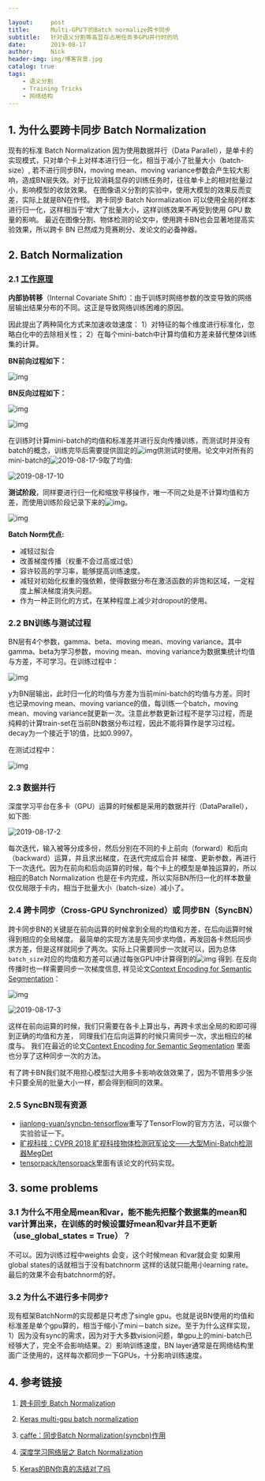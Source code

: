 ```yaml
---

layout:     post
title:      Multi-GPU下的Batch normalize跨卡同步
subtitle:   针对语义分割等高显存占用任务多GPU并行时的坑
date:       2019-08-17
author:     Nick
header-img: img/博客背景.jpg
catalog: true
tags:
    - 语义分割
    - Training Tricks
    - 网络结构
---
```


## 1. 为什么要跨卡同步 Batch Normalization

现有的标准 Batch Normalization 因为使用数据并行（Data Parallel），是单卡的实现模式，只对单个卡上对样本进行归一化，相当于减小了批量大小（batch-size）, 若不进行同步BN，moving mean、moving variance参数会产生较大影响，造成BN层失效。对于比较消耗显存的训练任务时，往往单卡上的相对批量过小，影响模型的收敛效果。 在图像语义分割的实验中，使用大模型的效果反而变差，实际上就是BN在作怪。 跨卡同步 Batch Normalization 可以使用全局的样本进行归一化，这样相当于‘增大‘了批量大小，这样训练效果不再受到使用 GPU 数量的影响。 最近在图像分割、物体检测的论文中，使用跨卡BN也会显著地提高实验效果，所以跨卡 BN 已然成为竞赛刷分、发论文的必备神器。

## 2. Batch Normalization

### 2.1 [工作原理](https://arxiv.org/abs/1502.03167)

**内部协转移**（Internal Covariate Shift）：由于训练时网络参数的改变导致的网络层输出结果分布的不同。这正是导致网络训练困难的原因。

因此提出了两种简化方式来加速收敛速度：
1）对特征的每个维度进行标准化，忽略白化中的去除相关性；
2）在每个mini-batch中计算均值和方差来替代整体训练集的计算。

**BN前向过程如下：**

![img](/img/2019-08-17-6.png)

**BN反向过程如下：**

![img](/img/2019-08-17-7.png)

![img](/img/2019-08-17-1.jpg)

在训练时计算mini-batch的均值和标准差并进行反向传播训练，而测试时并没有batch的概念，训练完毕后需要提供固定的![img](/img/2019-08-17-8.png)供测试时使用。论文中对所有的mini-batch的![2019-08-17-9](/img/2019-08-17-9.png)取了均值:

![2019-08-17-10](/img/2019-08-17-10.png)

**测试阶段**，同样要进行归一化和缩放平移操作，唯一不同之处是不计算均值和方差，而使用训练阶段记录下来的![img](/img/2019-08-17-8.png)。

![img](/img/2019-08-17-11.png)

**Batch Norm优点:**

* 减轻过拟合
* 改善梯度传播（权重不会过高或过低）
* 容许较高的学习率，能够提高训练速度。
* 减轻对初始化权重的强依赖，使得数据分布在激活函数的非饱和区域，一定程度上解决梯度消失问题。
* 作为一种正则化的方式，在某种程度上减少对dropout的使用。

### 2.2 BN训练与测试过程

BN层有4个参数，gamma、beta、moving mean、moving variance。其中gamma、beta为学习参数，moving mean、moving variance为数据集统计均值与方差，不可学习。在训练过程中：

![img](/img/2019-08-17-4.png)

y为BN层输出，此时归一化的均值与方差为当前mini-batch的均值与方差。同时也记录moving mean、moving variance的值，每训练一个batch，moving mean、moving variance就更新一次。注意此参数更新过程不是学习过程，而是纯粹的计算train-set在当前BN数据分布过程，因此不能将算作是学习过程。decay为一个接近于1的值，比如0.9997。

在测试过程中：

![img](/img/2019-08-17-5.png)

### 2.3 数据并行

深度学习平台在多卡（GPU）运算的时候都是采用的数据并行（DataParallel），如下图:

![2019-08-17-2](/img/2019-08-17-2.jpg)

每次迭代，输入被等分成多份，然后分别在不同的卡上前向（forward）和后向（backward）运算，并且求出梯度，在迭代完成后合并 梯度、更新参数，再进行下一次迭代。因为在前向和后向运算的时候，每个卡上的模型是单独运算的，所以相应的Batch Normalization 也是在卡内完成，所以实际BN所归一化的样本数量仅仅局限于卡内，相当于批量大小（batch-size）减小了。

### 2.4 跨卡同步（Cross-GPU Synchronized）或 同步BN（SyncBN）

跨卡同步BN的关键是在前向运算的时候拿到全局的均值和方差，在后向运算时候得到相应的全局梯度。 最简单的实现方法是先同步求均值，再发回各卡然后同步求方差，但是这样就同步了两次。实际上只需要同步一次就可以，因为总体`batch_size`对应的均值和方差可以通过每张GPU中计算得到的![img](/img/2019-08-17-13.png) 得到. 在反向传播时也一样需要同步一次梯度信息, 祥见论文[Context Encoding for Semantic Segmentation](https://arxiv.org/pdf/1803.08904.pdf)：

![img](/img/2019-08-17-12.png)

![2019-08-17-3](/img/2019-08-17-3.jpg)

这样在前向运算的时候，我们只需要在各卡上算出与，再跨卡求出全局的和即可得到正确的均值和方差， 同理我们在后向运算的时候只需同步一次，求出相应的梯度与。 我们在最近的论文[Context Encoding for Semantic Segmentation](https://link.zhihu.com/?target=https%3A//arxiv.org/pdf/1803.08904.pdf) 里面也分享了这种同步一次的方法。

有了跨卡BN我们就不用担心模型过大用多卡影响收敛效果了，因为不管用多少张卡只要全局的批量大小一样，都会得到相同的效果。

### 2.5  SyncBN现有资源

* [jianlong-yuan/syncbn-tensorflow](https://link.zhihu.com/?target=https%3A//github.com/jianlong-yuan/syncbn-tensorflow)重写了TensorFlow的官方方法，可以做个实验验证一下。
* [旷视科技：CVPR 2018 旷视科技物体检测冠军论文——大型Mini-Batch检测器MegDet](https://zhuanlan.zhihu.com/p/37847559)
* [tensorpack/tensorpack](https://link.zhihu.com/?target=https%3A//github.com/tensorpack/tensorpack/tree/master/examples/FasterRCNN)里面有该论文的代码实现。

## 3. some problems

### 3.1 为什么不用全局mean和var，能不能先把整个数据集的mean和var计算出来，在训练的时候设置好mean和var并且不更新（use_global_states = True）？

不可以。因为训练过程中weights 会变，这个时候mean 和var就会变 如果用global states的话就相当于没有batchnorm 这样的话就只能用小learning rate。最后的效果不会有batchnorm的好。

### 3.2 **为什么不进行多卡同步?**

现有框架BatchNorm的实现都是只考虑了single gpu。也就是说BN使用的均值和标准差是单个gpu算的，相当于缩小了mini－batch size。至于为什么这样实现，1）因为没有sync的需求，因为对于大多数vision问题，单gpu上的mini-batch已经够大了，完全不会影响结果。2）影响训练速度，BN layer通常是在网络结构里面广泛使用的，这样每次都同步一下GPUs，十分影响训练速度。

## 4. 参考链接

1. [跨卡同步 Batch Normalization](https://zhuanlan.zhihu.com/p/40496177)

2. [Keras multi-gpu batch normalization](https://datascience.stackexchange.com/questions/47795/keras-multi-gpu-batch-normalization)

3. [caffe：同步Batch Normalization(syncbn)作用](https://blog.csdn.net/l297969586/article/details/87719753)

4. [深度学习网络层之 Batch Normalization](https://www.cnblogs.com/makefile/p/batch-norm.html)

5. [Keras的BN你真的冻结对了吗](https://zhuanlan.zhihu.com/p/56225304)
